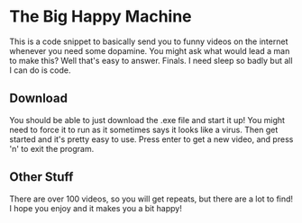 # The Big Happy Machine
This is a code snippet to basically send you to funny videos on the internet whenever you need some dopamine. You might ask what would lead a man to make this? Well that's easy to answer. Finals. I need sleep so badly but all I can do is code.

## Download
You should be able to just download the .exe file and start it up! You might need to force it to run as it sometimes says it looks like a virus. Then get started and it's pretty easy to use. Press enter to get a new video, and press 'n' to exit the program.

## Other Stuff
There are over 100 videos, so you will get repeats, but there are a lot to find! I hope you enjoy and it makes you a bit happy!
